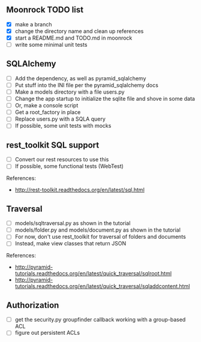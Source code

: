 ## Moonrock TODO list

- [X] make a branch
- [X] change the directory name and clean up references
- [X] start a README.md and TODO.md in moonrock
- [ ] write some minimal unit tests

## SQLAlchemy

- [ ] Add the dependency, as well as pyramid_sqlalchemy
- [ ] Put stuff into the INI file per the pyramid_sqlalchemy docs
- [ ] Make a models directory with a file users.py
- [ ] Change the app startup to initialize the sqlite file and shove in some data
- [ ] Or, make a console script
- [ ] Get a root_factory in place
- [ ] Replace users.py with a SQLA query
- [ ] If possible, some unit tests with mocks

## rest_toolkit SQL support

- [ ] Convert our rest resources to use this
- [ ] If possible, some functional tests (WebTest)

References:
* http://rest-toolkit.readthedocs.org/en/latest/sql.html

## Traversal

- [ ] models/sqltraversal.py as shown in the tutorial
- [ ] models/folder.py and models/document.py as shown in the tutorial
- [ ] For now, don't use rest_toolkit for traversal of folders and documents
- [ ] Instead, make view classes that return JSON

References:
* http://pyramid-tutorials.readthedocs.org/en/latest/quick_traversal/sqlroot.html
* http://pyramid-tutorials.readthedocs.org/en/latest/quick_traversal/sqladdcontent.html

## Authorization

- [ ] get the security.py groupfinder callback working with a group-based ACL
- [ ] figure out persistent ACLs
